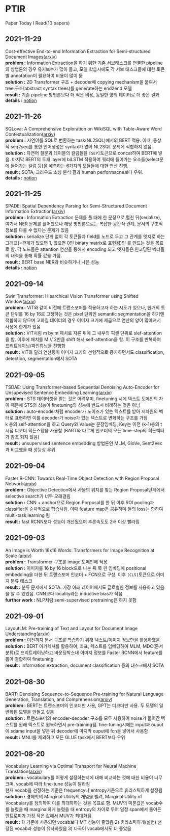 # PTIR
Paper Today I Read(10 papers)

## 2021-11-29
Cost-effective End-to-end Information Extraction for Semi-structured Document Images([arxiv](https://arxiv.org/pdf/2104.08041.pdf))<br>
**problem :** Information Extraction을 하기 위한 기존 서브태스크를 연결한 pipeline의 방법론의 경우 유지보수가 많이 들고, 모델 학습시에도 각 서브 태스크들에 대한 토큰별 annotation이 필요하여 비용이 많이 듦<br>
**solution :** 2D Transformer 구조 + decoder에 copying mechanism을 붙여서 tree 구조(abstract syntax trees)를 generate하는 end2end 모델 <br>
**result :** 기존 pipeline 방법론보다 더 적은 비용, 동일한 양의 데이터로 더 좋은 결과<br>
**details :** [notion](https://long8v.notion.site/WYVERN-07583648be9c4620a7c13924b8ed7f4a)

## 2021-11-26
SQLova: A Comprehensive Exploration on WikiSQL with Table-Aware Word Contextualization([arxiv](https://arxiv.org/pdf/1902.01069.pdf))<br>
**problem :** 자연어를 SQL로 변환하는 task(NL2SQL)에서의 BERT 적용. 이때, 통상적 seq2seq를 통한 언어생성은 syntax가 없어 NL2SQL 문제에 적합하지 않음.<br>
**solution :** 자연어 질문과 테이블의 컬럼들을 `[SEP]`토큰으로 concat하여 BERT에 넣음. 마지막 BERT의 두개 layer에 biLSTM 적용하여 쿼리에 들어가는 요소들(select문에 들어가는 컬럼 등)을 예측하는 6가지의 모듈들에 대한 연산 진행. <br>
**result :** SOTA, 크라우드 소싱 분석 결과 human performacne보다 우위.<br>
**details :** [notion](https://long8v.notion.site/SQLova-6e14c9fecc5a420b9394288b14a463f4)

## 2021-11-25
SPADE: Spatial Dependency Parsing for Semi-Structured Document Information Extraction([arxiv](https://arxiv.org/pdf/2005.00642.pdf))<br>
**problem :** Information Extraction 문제를 풀 때에 한 문장으로 펼친 뒤(serialize), 여기서 NER 문제를 풀어왔으나 해당 방법론으로는 복잡한 공간적 관계, 문서의 구조적 정보를 다룰 수 없다는 문제가 있음 <br>
**solution :** serialize 단계 없이 각 토큰들과 field를 노드로 두고 그 관계를 엣지로 하는 그래프(=관계가 있으면 1, 없으면 0인 binary matrix로 표현됨)인 를 만드는 것을 목표로 함. 각 노드들은 attention 연산을 통해서 encoding 되고 엣지들은 인코딩된 벡터들의 내적을 통해 확률 값을 가짐.<br>
**result :** BERT base NER과 비슷하거나 나은 성능<br>
**details :** [notion](https://www.notion.so/long8v/SPADE-6018bae80a514fc5b75a962fc69e39fd)

## 2021-09-14 
Swin Transformer: Hiearchical Vision Transformer using Shifted Window([arxiv](https://arxiv.org/abs/2103.14030))<br>
**problem :** ViT와 같이 비전에 트랜스포머를 적용하고자 하는 시도가 있으나, 한개의 토큰 단위를 16 by 16로 고정하는 것은 pixel 단위인 semantic segmentation을 하기엔 적합하지 않으며 고화질 데이터의 경우 이미지 크기에 제곱으로 연산의 양이 많아져서 사용에 한계가 있음 <br>
**solution :** ViT처럼 m by m 패치로 자른 뒤에 그 내부의 픽셀 단위로 slef-attention을 함. 이후에 패치를 M // 2만큼 shift 해서 self-attention을 함. 이 구조를 반복하여 프리트레이닝/파인튜닝을 진행함 <br>
**result :** ViT와 달리 연산량이 이미지 크기의 선형적으로 증가하면서도 classification, detection, segmentation에서 SOTA <br>

## 2021-09-05 
TSDAE: Using Transformer-based Sequential Denoising Auto-Encoder for Unsupevised Sentence Embedding Learning([arxiv](https://arxiv.org/abs/2104.06979))<br>
**problem :** STS 데이터셋을 얻는 것은 어려우며, finetuning 시에 텍스트 도메인의 차이 때문에 STS의 성능이 finetuning의 성능에 반드시 비례하는 것은 아님<br>
**solution :** auto-encoder처럼 encoder가 노이즈가 있는 텍스트를 받아 저차원의 벡터로 표현하면 이를 decoder가 noise가 없는 텍스트로 변화하는 구조를 가짐<br>k 층의 self-attention을 하고 Query와 Value는 문장임베딩, Key는 이전 (k-1)층의 t시점 디코더 히든스텝을 사용함 (BART와 다르게 인코더의 모든 time-step의 히든벡터가 참조 되지 않음) <br>
**result :** unsupervised sentence embedding 방법론인 MLM, GloVe, Sent2Vec과 비교했을 때 성능상 우위

## 2021-09-04 
Faster R-CNN: Towards Real-Time Object Detection with Region Proposal Network([arxiv](https://arxiv.org/abs/1506.01497))<br>
**problem :** Objective Detection에서 사물의 위치를 찾는 Region Proposal단계에서 selective search가 너무 오래걸림<br>
**solution :** CNN + anchor으로 Region Porposal를 한 뒤 이후 ROI pooling과 classifier을 순차적으로 학습시킴. 이때 feature map은 공유하며 둘의 loss는 합하여 multi-task learning 됨<br>
**result :** fast RCNN보다 성능이 개선됬으며 추론속도도 2배 이상 빨라짐<br>

## 2021-09-03 
An Image is Worth 16x16 Words: Transformers for Image Recognition at Scale ([arxiv](https://arxiv.org/abs/2010.11929))<br>
**problem :** Transformer 구조를 image 도메인에 적용<br>
**solution :** 이미지를 16 by 16 block으로 나눈 뒤 쭉 핀 임베딩에 positional embedding을 더한 뒤 트랜스포머 인코더 + FCN으로 구성. 이후 `[CLS]`토큰으로 이미지 분류 태스크<br>
**result :** 분류 문제에서 SOTA. 가장 아래 레이어에서도 글로벌한 정보를 사용하고 있음을 알 수 있었음. CNN보다 locality라는 inductive bias가 적음<br>
**further work :** NLP처럼 semi-supervised pretraining은 하지 못함

## 2021-09-01 
LayoutLM: Pre-training of Text and Layout for Document Image Understanding([arxiv](https://arxiv.org/pdf/1912.13318.pdf))<br>
**problem :** 이전까지 문서 구조를 학습하기 위해 텍스트/이미지 정보만을 활용하였음<br>
**solution :** BERT 아키텍쳐를 활용하여, 좌표, 텍스트를 임베딩하여 MLM, MDC(문서분류)로 프리트레이닝하고 바운딩박스내 이미지 정보를 Faster RCNN에서 feature를 뽑아 결합하여 finetuning <br>
**result :** information extraction, document classification 등의 태스크에서 SOTA<br>

## 2021-08-30 
BART: Denoising Sequence-to-Sequence Pre-training for Natural Language Generation, Translation, and Comprehension([arxiv](https://arxiv.org/abs/1910.13461))<br>
**problem :** BERT는 트랜스포머의 인코더만 사용, GPT는 디코더만 사용. 두 모델의 일반화된 모델을 만들고 싶음 <br>
**solution :** 트랜스포머의 encoder-decoder 구조를 모두 사용하여 noise가 들어간 텍스트를 원래 텍스트로 원복하면서 pre-training됨. fine-tuning시에는 input과 ouput에 sdame input을 넣은 뒤 decoder에 마지막 ouput에 fcn을 넣어서 사용함<br>
**result :** MNLI를 제외하고 모든 GLUE  task에서 BERT보다 우위

## 2021-08-20 
Vocabulary Learning via Optimal Transport for Neural Machine Translation([arxiv](https://arxiv.org/pdf/2012.15671.pdf))<br>
**problem :** vocabulary를 어떻게 설정하는지에 대해 비교하는 것에 대한 비용이 너무 크며, vocab에 따라 fine-tune 성능이 달라짐 <br>
현재 vocab을 선정하는 기준은 frequency나 entropy기준으로 휴리스틱하게 설정됨<br>
**solution :** 경제학의 Marginal Utility의 개념을 빌려, Marginal Utility of Vocabulary를 정의하여 이를 최대화하는 것을 목표로 함. MUV의 미분값은 vocab수를 늘렸을 때 marginal하게 늘렸을 때 entropy의 차이로 두어 일정 span에서 줄어든 엔트로피가 가장 작은 값에서 MUV가 최대화됨.<br>
**result :** 1) 기존에 사용되던 vocab보다 MT 성능이 좋았음 2) 휴리스틱하게(실험) 선정된 vocab과 성능이 유사하였음 3) 다국어 vocab에서도 더 좋았음<br>
